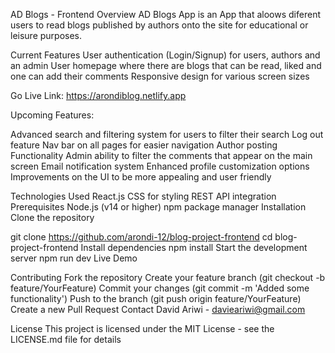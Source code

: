 AD Blogs - Frontend
Overview
AD Blogs App is an App that aloows diferent users to read blogs 
published by authors onto the site for educational or leisure purposes.

Current Features
User authentication (Login/Signup) for users, authors and an admin
User homepage where there are blogs that can be read,
 liked and one can add their comments
Responsive design for various screen sizes


Go Live Link: https://arondiblog.netlify.app


Upcoming Features:

Advanced search and filtering system 
for users to filter their search
Log out feature
Nav bar on all pages for easier navigation
Author posting Functionality
Admin ability to filter the comments that appear
 on the main screen
Email notification system
Enhanced profile customization options
Improvements on the UI to be more appealing 
and user friendly


Technologies Used
React.js
CSS for styling
REST API integration
Prerequisites
Node.js (v14 or higher)
npm package manager
Installation
Clone the repository

git clone https://github.com/arondi-12/blog-project-frontend
cd blog-project-frontend
Install dependencies
npm install
Start the development server
npm run dev
Live Demo



Contributing
Fork the repository
Create your feature branch (git checkout -b feature/YourFeature)
Commit your changes (git commit -m 'Added some functionality')
Push to the branch (git push origin feature/YourFeature)
Create a new Pull Request
Contact
David Ariwi - davieariwi@gmail.com


License
This project is licensed under the MIT License - see the LICENSE.md file for details